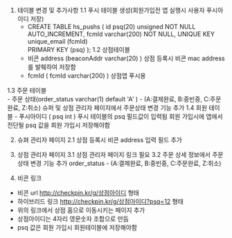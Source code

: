 
1. 테이블 변경 및 추가사항
  1.1 푸시 테이블 생성(회원가입전 앱 실행시 사용자 푸시아이디 저장)
    - CREATE TABLE hs_pushs ( 
        id psq(20) unsigned NOT NULL AUTO_INCREMENT,
        fcmId varchar(200) NOT NULL,
        UNIQUE KEY unique_email (fcmId)  
        PRIMARY KEY (psq)
      );
  1.2 상점테이블
    - 비콘 address (beaconAddr varchar(20) )
      상점 등록시 비콘 mac address를 발췌하여 저장함
    - fcmId ( fcmId varchar(200) )
      상점앱 푸시용 
      
  1.3 주문 테이블  
    - 주문 상태(order_status varchar(1) default 'A' ) - (A:결제완료, B:중빈중, C:주문완료, Z:취소)
      슈퍼 및 상점 관리자 페이지에서 주문상태 변경 기능 추가 
  1.4 회원 테이블 
    - 푸시아이디 ( psq int )
      푸시 테이블의 psq 필드값이 입력됨
      회원 가입시에 앱에서 전단될 psq  값을 회원 가입시 저장해야함
      
2. 슈펴 관리자 페이지
  2.1 상점 등록시 비콘 address 입력 필드 추가
  
3. 상점 관리자 페이지 
  3.1 상점 관리자 페이지 링크 필요
  3.2 주문 상세 정보에서 주문 상태 변경 기능 추가 
    order_status - (A:결제완료, B:중빈중, C:주문완료, Z:취소)
    
4. 비콘 링크
  - 비콘 url http://checkpin.kr/g/상점아이디 형태
  - 하이브리드 링크 http://checkpin.kr/g/상점아이디?psq=12 형태
  - 위의 링크에서 상점 홈으로 이동시키는 페이지 추가
  - 상점아이디는 4자리 영문숫자 조합으로 만듬
  - psq 값은 회원 가입시 회원테이블에 저장해야함
  
  
